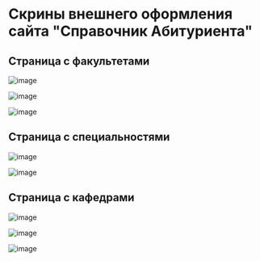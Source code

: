 <h1>Скрины внешнего оформления сайта "Справочник Абитуриента" </h1>
<h2>Страница с факультетами</h2>

![image](https://user-images.githubusercontent.com/108588991/230776689-e59184bf-f43d-4179-a32e-161f2611e152.png)

![image](https://user-images.githubusercontent.com/108588991/230776720-a3c1445c-b1d6-47f8-9611-6f3f274d9db6.png)

![image](https://user-images.githubusercontent.com/108588991/230776660-ca6f0aec-d557-4686-ba1b-a482ad7bf5d5.png)

<h2>Страница с специальностями</h2>

![image](https://user-images.githubusercontent.com/108588991/230776773-744d5a26-97f4-454a-94f9-e2f295ee5029.png)

![image](https://user-images.githubusercontent.com/108588991/230776791-e0ae4334-92d8-4706-96e4-a64ec64294cb.png)

<h2>Страница с кафедрами</h2>

![image](https://user-images.githubusercontent.com/108588991/230776818-9249b373-0c3c-4901-923b-32dfb6ab94cd.png)

![image](https://user-images.githubusercontent.com/108588991/230776846-f1a914f3-e465-4316-a42b-e5bdc4c2ad9f.png)

![image](https://user-images.githubusercontent.com/108588991/230776866-c35e364f-eac8-440b-8faa-c7f8c224774a.png)

